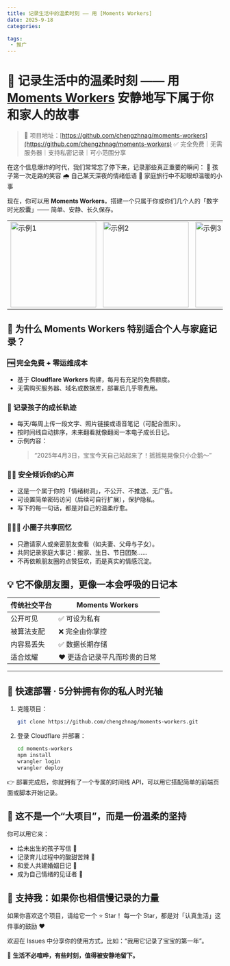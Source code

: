 ```yaml
---
title: 记录生活中的温柔时刻 —— 用 [Moments Workers]
date: 2025-9-18
categories:

tags:
 - 推广
---
```


# 🌼 记录生活中的温柔时刻 —— 用 [Moments Workers](https://github.com/chengzhnag/moments-workers) 安静地写下属于你和家人的故事

> 🔗 项目地址：[https://github.com/chengzhnag/moments-workers](https://github.com/chengzhnag/moments-workers)
> ✅ 完全免费｜无需服务器｜支持私密记录｜可小范围分享

在这个信息爆炸的时代，我们常常忘了停下来，记录那些真正重要的瞬间：
👶 孩子第一次走路的笑容
🌧️ 自己某天深夜的情绪低语
🎉 家庭旅行中不起眼却温暖的小事

现在，你可以用 **Moments Workers**，搭建一个只属于你或你们几个人的「数字时光胶囊」—— 简单、安静、长久保存。

<table>   <tr>     <td><img src="https://cdn.jsdelivr.net/gh/Zgrowth/image@master/document/1000056292.mfksz4o4.png" alt="示例1" width="200"/></td>     <td><img src="https://cdn.jsdelivr.net/gh/Zgrowth/image@master/document/1000056296.13m4vouyl1.png" alt="示例2" width="200"/></td>     <td><img src="https://cdn.jsdelivr.net/gh/Zgrowth/image@master/document/1000056300.491mumpdjp.png" alt="示例3" width="200"/></td>     <td><img src="https://cdn.jsdelivr.net/gh/Zgrowth/image@master/document/1000056303.9rjrau4lvx.png" alt="示例4" width="200"/></td> <td><img src="https://cdn.jsdelivr.net/gh/Zgrowth/image@master/document/1000056298.1sfefpihmg.png" alt="示例5" width="200"/></td>  </tr> </table>

## 🎯 为什么 Moments Workers 特别适合个人与家庭记录？

### 🆓 完全免费 + 零运维成本

- 基于 **Cloudflare Workers**  构建，每月有充足的免费额度。
- 无需购买服务器、域名或数据库，部署后几乎零费用。

### 📸 记录孩子的成长轨迹

- 每天/每周上传一段文字、照片链接或语音笔记（可配合图床）。
- 按时间线自动排序，未来翻看就像翻阅一本电子成长日记。
- 示例内容：
  > “2025年4月3日，宝宝今天自己站起来了！摇摇晃晃像只小企鹅～”

### 🧘‍♀️ 安全倾诉你的心声

- 这是一个属于你的「情绪树洞」，不公开、不推送、无广告。
- 可设置简单密码访问（后续可自行扩展），保护隐私。
- 写下的每一句话，都是对自己的温柔疗愈。

### 👨‍👩‍👧 小圈子共享回忆

- 只邀请家人或亲密朋友查看（如夫妻、父母与子女）。
- 共同记录家庭大事记：搬家、生日、节日团聚……
- 不再依赖朋友圈的点赞狂欢，而是真实的情感沉淀。

## 💡 它不像朋友圈，更像一本会呼吸的日记本

| 传统社交平台       | Moments Workers              |
|--------------------|-------------------------------|
| 公开可见           | ✅ 可设为私有                  |
| 被算法支配         | ❌ 完全由你掌控                |
| 内容易丢失         | ✅ 数据长期存储                |
| 适合炫耀           | ❤️ 更适合记录平凡而珍贵的日常 |

---

## 🚀 快速部署 · 5分钟拥有你的私人时光轴

1. 克隆项目：
   ```bash
   git clone https://github.com/chengzhnag/moments-workers.git
   ```

2. 登录 Cloudflare 并部署：
   ```bash
   cd moments-workers
   npm install
   wrangler login
   wrangler deploy
   ```

👉 部署完成后，你就拥有了一个专属的时间线 API，可以用它搭配简单的前端页面或脚本开始记录。

## 🌱 这不是一个“大项目”，而是一份温柔的坚持

你可以用它来：

- 给未出生的孩子写信 💌
- 记录育儿过程中的酸甜苦辣 🍼
- 和爱人共建婚姻日记 💑
- 成为自己情绪的见证者 🌿


## 🙏 支持我：如果你也相信慢记录的力量

如果你喜欢这个项目，请给它一个 ⭐ Star！
每一个 Star，都是对「认真生活」这件事的鼓励 ❤️

欢迎在 Issues 中分享你的使用方式，比如：“我用它记录了宝宝的第一年”。


📖 **生活不必喧哗，有些时刻，值得被安静地留下。**


